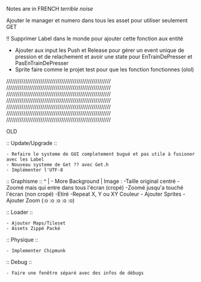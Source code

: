 ﻿Notes are in FRENCH *terrible noise*



Ajouter le manager et numero dans tous les asset pour utiliser seulement GET

!! Supprimer Label dans le monde pour ajouter cette fonction aux entité


- Ajouter aux input les Push et Release pour gérer un event unique de pression et de relachement et avoir une state pour EnTrainDePresser et PasEnTrainDePresser
- Sprite faire comme le projet test pour que les fonction fonctionnes (olol)

















///////////////////////////////////////////////////////
///////////////////////////////////////////////////////
///////////////////////////////////////////////////////
///////////////////////////////////////////////////////
///////////////////////////////////////////////////////
///////////////////////////////////////////////////////
///////////////////////////////////////////////////////


OLD


:: Update/Upgrade ::

	- Refaire le systeme de GUI completement bugué et pas utile à fusioner avec les Label
	- Nouveau systeme de Get ?? avec Get.h
	- Implémenter l'UTF-8 

:: Graphisme ::          ^
                         |
	- More Background    |
		Image : -Taille original centré
				-Zoomé mais qui entre dans tous l'écran (cropé)
				-Zoomé jusqu'a touché l'écran (non cropé)
				-Etiré
				-Repeat X, Y ou XY
		Couleur
	- Ajouter Sprites 
	- Ajouter Zoom (:o :o :o :o :o)

:: Loader :: 

	- Ajouter Maps/Tileset
	- Assets Zippé Packé

:: Physique :: 

	- Implementer Chipmunk

:: Debug :: 

	- Faire une fenêtre séparé avec des infos de débugs